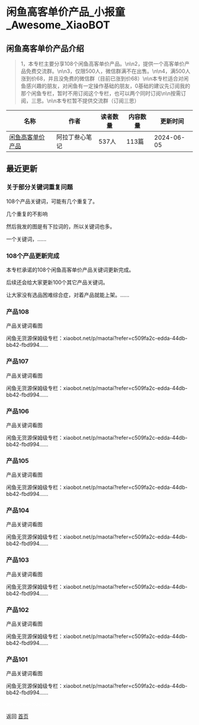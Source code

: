 # 闲鱼高客单价产品_小报童_Awesome_XiaoBOT

## 闲鱼高客单价产品介绍
> 1，本专栏主要分享108个闲鱼高客单价产品。\n\n2，提供一个高客单价产品免费交流群。\n\n3，仅限500人，微信群满不在出售。\n\n4，满500人涨到价68，并且没免费的微信群（目前已涨到价68）\n\n本专栏适合对闲鱼感兴趣的朋友，对闲鱼有一定操作基础的朋友，0基础的建议先订阅我的那个闲鱼专栏，暂时不用订阅这个专栏，也可以两个同时订阅\n\n按需订阅，三思。\n\n本专栏暂不提供交流群（订阅三思）  
  


|名称|作者|读者数量|内容数量|更新时间|
|---|---|---|---|---|
|[闲鱼高客单价产品](https://xiaobot.net/p/gaojia?refer=0b133df9-27dc-423b-8101-639049001c13)|阿拉丁叁心笔记|537人|113篇|2024-06-05|

## 最近更新
### 关于部分关键词重复问题

108个产品关键词，可能有几个重复了。

几个重复的不影响

然后我发的图是有下拉词的，所以关键词也多。

一个关键词，......

### 108个产品更新完成

本专栏承诺的108个闲鱼高客单价产品关键词更新完成。

后续还会给大家更新100个其它产品关键词。

让大家没有选品困难综合症，对着产品就能上架。......

### 产品108

产品关键词看图

闲鱼无货源保姆级专栏：xiaobot.net/p/maotai?refer=c509fa2c-edda-44db-bb42-fbd994......

### 产品107

产品关键词看图

闲鱼无货源保姆级专栏：xiaobot.net/p/maotai?refer=c509fa2c-edda-44db-bb42-fbd994......

### 产品106

产品关键词看图

闲鱼无货源保姆级专栏：xiaobot.net/p/maotai?refer=c509fa2c-edda-44db-bb42-fbd994......

### 产品105

产品关键词看图

闲鱼无货源保姆级专栏：xiaobot.net/p/maotai?refer=c509fa2c-edda-44db-bb42-fbd994......

### 产品104

产品关键词看图

闲鱼无货源保姆级专栏：xiaobot.net/p/maotai?refer=c509fa2c-edda-44db-bb42-fbd994......

### 产品103

产品关键词看图

闲鱼无货源保姆级专栏：xiaobot.net/p/maotai?refer=c509fa2c-edda-44db-bb42-fbd994......

### 产品102

产品关键词看图

闲鱼无货源保姆级专栏：xiaobot.net/p/maotai?refer=c509fa2c-edda-44db-bb42-fbd994......

### 产品101

产品关键词看图

闲鱼无货源保姆级专栏：xiaobot.net/p/maotai?refer=c509fa2c-edda-44db-bb42-fbd994......


<a href="https://github.com/Reno9527/awesome-xiaobot" style="color: white; text-decoration: none;">awesome-xiaobot</a>

返回 [首页](../README.md)
